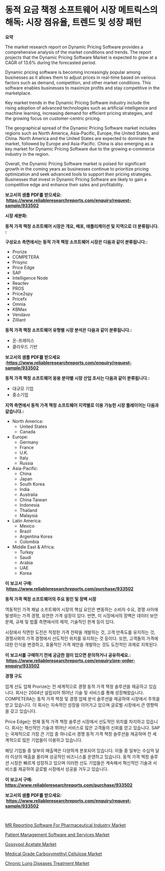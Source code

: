<p><h1>동적 요금 책정 소프트웨어 시장 메트릭스의 해독: 시장 점유율, 트렌드 및 성장 패턴</h1></p><p><strong>요약</strong></p>
<p><p>The market research report on Dynamic Pricing Software provides a comprehensive analysis of the market conditions and trends. The report projects that the Dynamic Pricing Software Market is expected to grow at a CAGR of 13.6% during the forecasted period. </p><p>Dynamic pricing software is becoming increasingly popular among businesses as it allows them to adjust prices in real-time based on various factors such as demand, competition, and other market conditions. This software enables businesses to maximize profits and stay competitive in the marketplace.</p><p>Key market trends in the Dynamic Pricing Software industry include the rising adoption of advanced technologies such as artificial intelligence and machine learning, increasing demand for efficient pricing strategies, and the growing focus on customer-centric pricing.</p><p>The geographical spread of the Dynamic Pricing Software market includes regions such as North America, Asia-Pacific, Europe, the United States, and China. North America and the United States are expected to dominate the market, followed by Europe and Asia-Pacific. China is also emerging as a key market for Dynamic Pricing Software due to the growing e-commerce industry in the region.</p><p>Overall, the Dynamic Pricing Software market is poised for significant growth in the coming years as businesses continue to prioritize pricing optimization and seek advanced tools to support their pricing strategies. Businesses that invest in Dynamic Pricing Software are likely to gain a competitive edge and enhance their sales and profitability.</p></p>
<p><strong>보고서의 샘플 PDF를 받으세요: &nbsp;<a href="https://www.reliableresearchreports.com/enquiry/request-sample/933502">https://www.reliableresearchreports.com/enquiry/request-sample/933502</a></strong></p>
<p><strong>시장 세분화:</strong></p>
<p><strong> 동적 가격 책정 소프트웨어 시장은 개요, 배포, 애플리케이션 및 지역으로 더 분류됩니다. :</strong></p>
<p><strong>구성요소 측면에서는 동적 가격 책정 소프트웨어 시장은 다음과 같이 분류됩니다.:</strong></p>
<p><ul><li>Prorize</li><li>COMPETERA</li><li>Prisync</li><li>Price Edge</li><li>SAP</li><li>Intelligence Node</li><li>Reactev</li><li>PROS</li><li>Price2spy</li><li>Pricefx</li><li>Omnia</li><li>KBMax</li><li>Vendavo</li><li>Zilliant</li></ul></p>
<p><strong> 동적 가격 책정 소프트웨어 유형별 시장 분석은 다음과 같이 분류됩니다.:</strong></p>
<p><ul><li>온-프레미스</li><li>클라우드 기반</li></ul></p>
<p><strong>보고서의 샘플 PDF를 받으세요 :<a href="https://www.reliableresearchreports.com/enquiry/request-sample/933502">https://www.reliableresearchreports.com/enquiry/request-sample/933502</a></strong></p>
<p><strong> 동적 가격 책정 소프트웨어 응용 분야별 시장 산업 조사는 다음과 같이 분류됩니다.:</strong></p>
<p><ul><li>대규모 기업</li><li>중소기업</li></ul></p>
<p><strong>지역 측면에서 동적 가격 책정 소프트웨어 지역별로 이용 가능한 시장 플레이어는 다음과 같습니다.:</strong></p>
<p><ul>
    <li>
        North America:
        <ul>
            <li>United States</li>
            <li>Canada</li>
        </ul>
    </li>
    <li>
        Europe:
        <ul>
            <li>Germany</li>
            <li>France</li>
            <li>U.K.</li>
            <li>Italy</li>
            <li>Russia</li>
        </ul>
    </li>
    <li>
        Asia-Pacific:
        <ul>
            <li>China</li>
            <li>Japan</li>
            <li>South Korea</li>
            <li>India</li>
            <li>Australia</li>
            <li>China Taiwan</li>
            <li>Indonesia</li>
            <li>Thailand</li>
            <li>Malaysia</li>
        </ul>
    </li>
    <li>
        Latin America:
        <ul>
            <li>Mexico</li>
            <li>Brazil</li>
            <li>Argentina Korea</li>
            <li>Colombia</li>
        </ul>
    </li>
    <li>
        Middle East & Africa:
        <ul>
            <li>Turkey</li>
            <li>Saudi</li>
            <li>Arabia</li>
            <li>UAE</li>
            <li>Korea</li>
        </ul>
    </li>
    </ul></p>
<p><strong>이 보고서 구매: &nbsp;<a href="https://www.reliableresearchreports.com/purchase/933502">https://www.reliableresearchreports.com/purchase/933502</a></strong></p>
<p><strong>동적 가격 책정 소프트웨어의 주요 동인 및 장벽 시장</strong></p>
<p><p>역동적인 가격 채널 소프트웨어 시장의 핵심 요인은 변동하는 소비자 수요, 경쟁 사이에 발생하는 가격 경쟁, 유연한 가격 설정이 있다. 반면, 이 시장에서의 장벽은 데이터 보안 문제, 규제 및 법률 측면에서의 제약, 기술적인 한계 등이 있다.</p><p>시장에서 직면한 도전은 적정한 가격 전략을 개발하는 것, 고객 만족도를 유지하는 것, 경쟁사와의 가격 경쟁에서 선도적인 위치를 유지하는 것 등이다. 또한, 고객들의 가격에 대한 인식을 변경하고, 효율적인 가격 제안을 개발하는 것도 도전적인 과제로 지목된다.</p></p>
<p><strong>이 보고서를 구매하기 전에 궁금한 점이 있으면 문의하거나 공유하세요.: &nbsp;<a href="https://www.reliableresearchreports.com/enquiry/pre-order-enquiry/933502">https://www.reliableresearchreports.com/enquiry/pre-order-enquiry/933502</a></strong></p>
<p><strong>경쟁 구도</strong></p>
<p><p>업계 선도 업체 Prorize는 전 세계적으로 경쟁 동적 가격 책정 솔루션을 제공하고 있습니다. 회사는 2004년 설립되어 뛰어난 기술 및 서비스를 통해 성장해왔습니다. COMPETERA는 동적 가격 책정 및 경쟁 업체 분석 솔루션을 제공하여 시장에서 주목을 받고 있습니다. 이 회사는 지속적인 성장을 이어가고 있으며 글로벌 시장에서 큰 영향력을 갖고 있습니다.</p><p>Price Edge는 현재 동적 가격 책정 솔루션 시장에서 선도적인 위치를 차지하고 있습니다. 회사는 혁신적인 기술과 뛰어난 서비스로 많은 고객들의 신뢰를 얻고 있습니다. SAP는 국제적으로 가장 큰 기업 중 하나로서 경쟁 동적 가격 책정 솔루션을 제공하며 전 세계적으로 많은 기업들이 이용하고 있습니다.</p><p>해당 기업들 중 일부의 매출액은 다양하게 분포되어 있습니다. 이들 중 일부는 수십억 달러 이상의 매출을 올리며 성공적인 비즈니스를 운영하고 있습니다. 동적 가격 책정 솔루션 시장은 빠르게 성장하고 있으며 이러한 선도 기업들은 계속해서 혁신적인 기술과 서비스를 제공하여 글로벌 시장에서 성공을 거두고 있습니다.</p></p>
<p><strong>이 보고서 구매: &nbsp; <a href="https://www.reliableresearchreports.com/purchase/933502">https://www.reliableresearchreports.com/purchase/933502</a></strong></p>
<p><strong>보고서의 샘플 PDF를 받으세요: &nbsp;<a href="https://www.reliableresearchreports.com/enquiry/request-sample/933502">https://www.reliableresearchreports.com/enquiry/request-sample/933502</a></strong><strong></strong></p>
<p>&nbsp;</p>
<p><p><a href="https://github.com/biheemgalvinlouises6hokrh3h/Market-Research-Report-List-1/blob/main/mr-reporting-software-for-pharmaceutical-industry-market.md">MR Reporting Software For Pharmaceutical Industry Market</a></p><p><a href="https://github.com/mabutironaldo/Market-Research-Report-List-3/blob/main/patient-management-software-and-services-market.md">Patient Management Software and Services Market</a></p><p><a href="https://view.publitas.com/reportprime-1/gossypol-acetate-market-offers-provide-insightful-data-for-the-time-period-from-2024-to-2031-and-also-provide-analysis-based-on-application-type-and-region/">Gossypol Acetate Market</a></p><p><a href="https://natural-crush-b99.notion.site/Medical-Grade-Carboxymethyl-Cellulose-Market-Offer-Valuable-Insights-into-Market-Size-Market-Share--6971e6d12eb94486846b093025f0e110">Medical Grade Carboxymethyl Cellulose Market</a></p><p><a href="https://issuu.com/reportprime-2/docs/chronic-lung-diseases-treatment-market-size-2030.p">Chronic Lung Diseases Treatment Market</a></p></p>